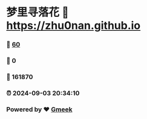 # 梦里寻落花 :link: https://zhu0nan.github.io 
### :page_facing_up: [60](https://zhu0nan.github.io/tag.html) 
### :speech_balloon: 0 
### :hibiscus: 161870 
### :alarm_clock: 2024-09-03 20:34:10 
### Powered by :heart: [Gmeek](https://github.com/Meekdai/Gmeek)
